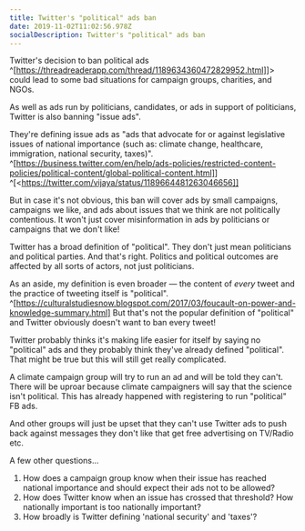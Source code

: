 ```yaml
---
title: Twitter's "political" ads ban
date: 2019-11-02T11:02:56.978Z
socialDescription: Twitter's "political" ads ban
---
```

Twitter's decision to ban political ads ^[<https://threadreaderapp.com/thread/1189634360472829952.html]>]> could lead to some bad situations for campaign groups, charities, and NGOs.

As well as ads run by politicians, candidates, or ads in support of politicians, Twitter is also banning "issue ads".

They're defining issue ads as "ads that advocate for or against legislative issues of national importance (such as: climate change, healthcare, immigration, national security, taxes)". ^[<https://business.twitter.com/en/help/ads-policies/restricted-content-policies/political-content/global-political-content.html]>] ^[<https://twitter.com/vijaya/status/1189664481263046656]]

But in case it's not obvious, this ban will cover ads by small campaigns, campaigns we like, and ads about issues that we think are not politically contentious. It won't just cover misinformation in ads by politicians or campaigns that we don't like!

Twitter has a broad definition of "political". They don't just mean politicians and political parties. And that's right. Politics and political outcomes are affected by all sorts of actors, not just politicians.

As an aside, my definition is even broader — the content of *every* tweet and the practice of tweeting itself is "political". ^[<https://culturalstudiesnow.blogspot.com/2017/03/foucault-on-power-and-knowledge-summary.html]> But that's not the popular definition of "political" and Twitter obviously doesn't want to ban every tweet!

Twitter probably thinks it's making life easier for itself by saying no "political" ads and they probably think they've already defined "political". That might be true but this will still get really complicated.

A climate campaign group will try to run an ad and will be told they can't. There will be uproar because climate campaigners will say that the science isn't political. This has already happened with registering to run "political" FB ads.

And other groups will just be upset that they can't use Twitter ads to push back against messages they don't like that get free advertising on TV/Radio etc.

A few other questions…

1. How does a campaign group know when their issue has reached national importance and should expect their ads not to be allowed?
2. How does Twitter know when an issue has crossed that threshold? How nationally important is too nationally important?
3. How broadly is Twitter defining 'national security' and 'taxes'?
